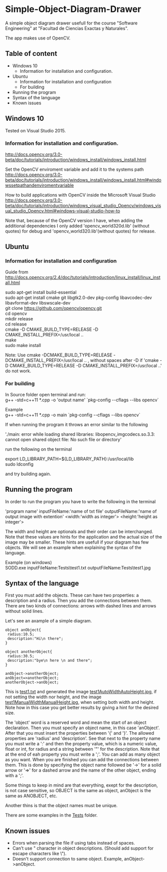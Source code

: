 # Simple-Object-Diagram-Drawer
A simple object diagram drawer usefull for the course "Software Engineering" at "Facultad de Ciencias Exactas y Naturales".

The app makes use of OpenCV.

## Table of content
* Windows 10
  * Information for installation and configuration.
* Ubuntu
  * Information for installation and configuration
  * For building
* Running the program
* Syntax of the language
* Known issues

## Windows 10

Tested on Visual Studio 2015.

### Information for installation and configuration.

http://docs.opencv.org/3.0-beta/doc/tutorials/introduction/windows_install/windows_install.html

Set the OpenCV enviroment variable and add it to the systems path
http://docs.opencv.org/3.0-beta/doc/tutorials/introduction/windows_install/windows_install.html#windowssetpathandenviromentvariable

How to build applications with OpenCV inside the Microsoft Visual Studio
http://docs.opencv.org/3.0-beta/doc/tutorials/introduction/windows_visual_studio_Opencv/windows_visual_studio_Opencv.html#windows-visual-studio-how-to

Note that, because of the OpenCV version I have, when adding the additional dependencies I only added 'opencv_world320d.lib' (without quotes) for debug and 'opencv_world320.lib'(without quotes) for release.

## Ubuntu

### Information for installation and configuration

Guide from http://docs.opencv.org/2.4/doc/tutorials/introduction/linux_install/linux_install.html

sudo apt-get install build-essential <br />
sudo apt-get install cmake git libgtk2.0-dev pkg-config libavcodec-dev libavformat-dev libswscale-dev <br />
git clone https://github.com/opencv/opencv.git <br />
cd opencv <br />
mkdir release <br />
cd release <br />
cmake -D CMAKE_BUILD_TYPE=RELEASE -D CMAKE_INSTALL_PREFIX=/usr/local .. <br />
make <br />
sudo make install <br />

Note: Use cmake -DCMAKE_BUILD_TYPE=RELEASE -DCMAKE_INSTALL_PREFIX=/usr/local .. , without spaces after -D if 'cmake -D CMAKE_BUILD_TYPE=RELEASE -D CMAKE_INSTALL_PREFIX=/usr/local ..' do not work.

### For building

In Source folder open terminal and run: <br />
g++ -std=c++11 *.cpp -o 'output name' \`pkg-config --cflags --libs opencv\`

Example <br />
g++ -std=c++11 *.cpp -o main \`pkg-config --cflags --libs opencv\`

If when running the program it throws an error similar to the following

'./main: error while loading shared libraries: libopencv_imgcodecs.so.3.3: cannot open shared object file: No such file or directory'

run the following on the terminal

export LD_LIBRARY_PATH=${LD_LIBRARY_PATH}:/usr/local/lib <br />
sudo ldconfig <br />

and try building again.

## Running the program

In order to run the program you have to write the following in the terminal

'program name' inputFileName:'name of txt file' outputFileName:'name of output image with extention' \<width:'width as integer'\> \<height:'height as integer'\>

The width and height are optionals and their order can be interchanged. Note that these values are hints for the application and the actual size of the image may be smaller. These hints are usefull if your diagram has few objects. We will see an example when explaining the syntax of the language.

Example (on windows) <br />
SODD.exe inputFileName:Tests\test1.txt outputFileName:Tests\test1.jpg <br />

## Syntax of the language

First you must add the objects. These can have two properties: a description and a radius. Then you add the connections between them. There are two kinds of connections: arrows with dashed lines and arrows without solid lines.

Let's see an axample of a simple diagram.

```
object anObject{
 radius:10.5;
 description:"Hi\n there";
}

object anotherObject{
 radius:30.5;
 description:"bye\n here \n and there";
}

anObject->anotherObject;
anObject=>anotherObject;
anotherObject->anObject;
```

This is [test1.txt](SODD/x64/Release/Tests/test1.txt) and generated the image [test1AutoWidthAutoHeight.jpg](SODD/x64/Release/Tests/test1AutoWidthAutoHeight.jpg), if not setting the width nor height, and the image [test1ManualWidthManualHeight.jpg](SODD/x64/Release/Tests/test1ManualWidthManualHeight.jpg), when setting both width and height. Note how in this case you get better results by giving a hint for the desired size.

The 'object' word is a reserved word and mean the start of an object declaration. Then you must specify an object name, in this case 'anObject'. After that you must insert the properties between '{' and '}'. The allowed properties are 'radius' and 'description'. See that next to the property name you must write a ':' and then the property value, which is a numeric value, float or int, for radius and a string between '"' for the description. Note that at the end of eah property you must write a ';'. You can add as many object as you want. When you are finished you can add the connections between them. This is done by specifying the object name followed be '-\>' for a solid arrow or '=\>' for a dashed arrow and the name of the other object, ending with a ';'.

Some things to keep in mind are that everything, exept for the description, is not case sensitive, so OBJECT is the same as object, anObject is the same as ANOBJECT, etc.

Another thins is that the object names must be unique.

There are some examples in the [Tests](SODD/x64/Release/Tests) folder.

## Known issues
* Errors when parsing the file if using tabs instead of spaces.
* Can't use " character in object descriptions. (Should add support for escape characters like \\").
* Doesn't support connection to same object. Example, anObject->anObject.

